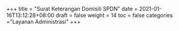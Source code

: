 +++
title = "Surat Keterangan Domisili SPDN"
date = 2021-01-16T13:12:28+08:00
draft = false
weight = 14
toc = false
categories ="Layanan Administrasi"
+++